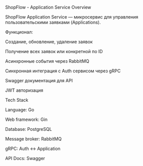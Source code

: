 ShopFlow - Application Service
Overview

ShopFlow Application Service — микросервис для управления пользовательскими заявками (Applications).

Функционал:

Создание, обновление, удаление заявок

Получение всех заявок или конкретной по ID

Асинхронные события через RabbitMQ

Синхронная интеграция с Auth сервисом через gRPC

Swagger документация для API

JWT авторизация

Tech Stack

Language: Go

Web framework: Gin

Database: PostgreSQL

Message broker: RabbitMQ

gRPC: Auth ↔ Application

API Docs: Swagger

